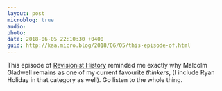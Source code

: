 ```yaml
---
layout: post
microblog: true
audio: 
photo: 
date: 2018-06-05 22:10:30 +0400
guid: http://kaa.micro.blog/2018/06/05/this-episode-of.html
---
```

 This episode of [Revisionist History](http://revisionisthistory.com/episodes/22-burden-of-proof) reminded me exactly why Malcolm Gladwell remains as one of my current favourite _thinkers_, (I include Ryan Holiday in that category as well). Go listen to the whole thing.
